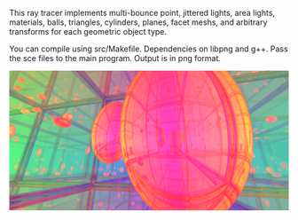 This ray tracer implements multi-bounce point, jittered lights, area lights, materials, balls, triangles, cylinders, planes, facet meshs, and arbitrary transforms for each geometric object type.

You can compile using src/Makefile. Dependencies on libpng and g++. Pass the sce files to the main program. Output is in png format.

![Sapmle Ray Trace Output](https://github.com/bernielampe1/ray_tracer/blob/master/images/t1.png)

